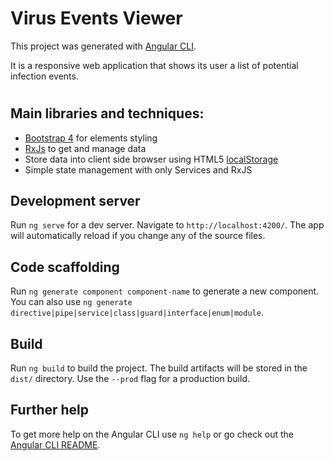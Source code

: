 # Virus Events Viewer

This project was generated with [Angular CLI](https://github.com/angular/angular-cli).

It is a responsive web application that shows its user a list of potential infection events.


#


## Main libraries and techniques:

- [Bootstrap 4](https://getbootstrap.com/docs/4.4/getting-started/introduction/) for elements styling
- [RxJs](https://angular.io/guide/rx-library) to get and manage data
- Store data into client side browser using HTML5 [localStorage](https://javascript.info/localstorage) 
- Simple state management with only Services and RxJS


## Development server

Run `ng serve` for a dev server. Navigate to `http://localhost:4200/`. The app will automatically reload if you change any of the source files.

## Code scaffolding

Run `ng generate component component-name` to generate a new component. You can also use `ng generate directive|pipe|service|class|guard|interface|enum|module`.

## Build

Run `ng build` to build the project. The build artifacts will be stored in the `dist/` directory. Use the `--prod` flag for a production build.

## Further help

To get more help on the Angular CLI use `ng help` or go check out the [Angular CLI README](https://github.com/angular/angular-cli/blob/master/README.md).
